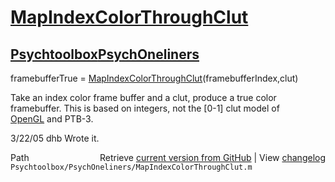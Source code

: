 # [MapIndexColorThroughClut](MapIndexColorThroughClut)
## [Psychtoolbox](Psychtoolbox)[PsychOneliners](PsychOneliners)

framebufferTrue = [MapIndexColorThroughClut](MapIndexColorThroughClut)(framebufferIndex,clut)  
  
Take an index color frame buffer and a clut, produce a true color  
framebuffer.  This is based on integers, not the [0-1] clut model of  
[OpenGL](OpenGL) and PTB-3.  
  
3/22/05     dhb     Wrote it.  




<div class="code_header" style="text-align:right;">
  <span style="float:left;">Path&nbsp;&nbsp;</span> <span class="counter">Retrieve <a href=
  "https://raw.github.com/Psychtoolbox-3/Psychtoolbox-3/beta/Psychtoolbox/PsychOneliners/MapIndexColorThroughClut.m">current version from GitHub</a> | View <a href=
  "https://github.com/Psychtoolbox-3/Psychtoolbox-3/commits/beta/Psychtoolbox/PsychOneliners/MapIndexColorThroughClut.m">changelog</a></span>
</div>
<div class="code">
  <code>Psychtoolbox/PsychOneliners/MapIndexColorThroughClut.m</code>
</div>

